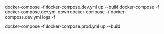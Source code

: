 docker-compose -f docker-compose.dev.yml up --build
docker-compose -f docker-compose.dev.yml down
docker-compose -f docker-compose.dev.yml logs -f

docker-compose -f docker-compose.prod.yml up --build
